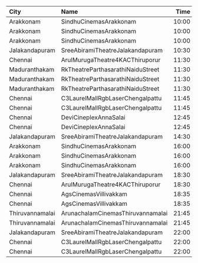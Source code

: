 | City            | Name                              |  Time | Type        | Price | Capacity | Booked |
| :-------------- | :-------------------------------- | ----: | :---------- | ----: | -------: | -----: |
| Arakkonam       | SindhuCinemasArakkonam            | 10:00 | Box1        |  150₹ |       12 |     12 |
| Arakkonam       | SindhuCinemasArakkonam            | 10:00 | Box2        |  150₹ |       12 |     12 |
| Arakkonam       | SindhuCinemasArakkonam            | 10:00 | Executive   |  100₹ |      166 |     75 |
| Jalakandapuram  | SreeAbiramiTheatreJalakandapuram  | 10:30 | Balcony     |   50₹ |       40 |      0 |
| Chennai         | ArulMurugaTheatre4KACThiruporur   | 11:30 | FirstClass  |  100₹ |      502 |    126 |
| Maduranthakam   | RkTheatreParthasarathiNaiduStreet | 11:30 | FirstClass  |  100₹ |      176 |      0 |
| Maduranthakam   | RkTheatreParthasarathiNaiduStreet | 11:30 | SecondClass |  100₹ |      114 |      0 |
| Maduranthakam   | RkTheatreParthasarathiNaiduStreet | 11:30 | ThirdClass  |  100₹ |      178 |      0 |
| Chennai         | C3LaurelMallRgbLaserChengalpattu  | 11:45 | Platinum    |  150₹ |      224 |     24 |
| Chennai         | C3LaurelMallRgbLaserChengalpattu  | 11:45 | Silver      |  150₹ |       40 |      0 |
| Chennai         | DeviCineplexAnnaSalai             | 12:45 | Quartz      |  153₹ |      242 |    122 |
| Chennai         | DeviCineplexAnnaSalai             | 12:45 | Zircon      |   60₹ |       27 |     27 |
| Jalakandapuram  | SreeAbiramiTheatreJalakandapuram  | 14:30 | Balcony     |   50₹ |       40 |      0 |
| Arakkonam       | SindhuCinemasArakkonam            | 16:00 | Box1        |  150₹ |       12 |     12 |
| Arakkonam       | SindhuCinemasArakkonam            | 16:00 | Box2        |  150₹ |       12 |     12 |
| Arakkonam       | SindhuCinemasArakkonam            | 16:00 | Executive   |  100₹ |      166 |     75 |
| Jalakandapuram  | SreeAbiramiTheatreJalakandapuram  | 18:30 | Balcony     |   50₹ |       40 |      0 |
| Chennai         | ArulMurugaTheatre4KACThiruporur   | 18:30 | FirstClass  |  100₹ |      502 |    126 |
| Chennai         | AgsCinemasVillivakkam             | 18:35 | Pearl       |   60₹ |       10 |      0 |
| Chennai         | AgsCinemasVillivakkam             | 18:35 | Diamond     |  150₹ |       87 |      0 |
| Thiruvannamalai | ArunachalamCinemasThiruvannamalai | 21:45 | FirstClass  |   80₹ |       79 |     39 |
| Thiruvannamalai | ArunachalamCinemasThiruvannamalai | 21:45 | SecondClass |   80₹ |       12 |      6 |
| Jalakandapuram  | SreeAbiramiTheatreJalakandapuram  | 22:00 | Balcony     |   50₹ |       40 |      0 |
| Chennai         | C3LaurelMallRgbLaserChengalpattu  | 22:00 | Platinum    |  150₹ |      224 |     24 |
| Chennai         | C3LaurelMallRgbLaserChengalpattu  | 22:00 | Silver      |  150₹ |       40 |      0 |